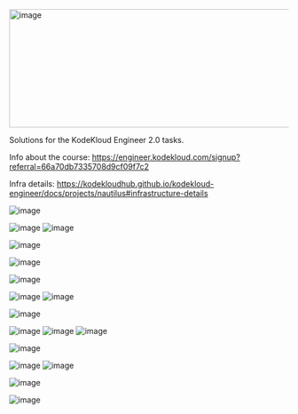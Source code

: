 <img width="792" height="213" alt="image" src="https://github.com/user-attachments/assets/8809ab84-75e7-4d2d-9b3c-a665fffeedf0" />


Solutions for the KodeKloud Engineer 2.0 tasks.

Info about the course:
https://engineer.kodekloud.com/signup?referral=66a70db7335708d9cf09f7c2

Infra details: https://kodekloudhub.github.io/kodekloud-engineer/docs/projects/nautilus#infrastructure-details

![image](https://github.com/user-attachments/assets/12dcabb8-8a45-4386-a38a-f4bc01ffab12)

![image](https://github.com/user-attachments/assets/176b4cfd-19ed-49c9-9a38-2f848bd4de74)
![image](https://github.com/user-attachments/assets/1b7ae98f-fccd-4013-a517-7c71a94a32fe)

![image](https://github.com/user-attachments/assets/733f05ac-71e9-4841-bc5d-3f729a54d011)

![image](https://github.com/user-attachments/assets/b580f4ee-3c80-4720-8bcd-508657f2f8dc)

![image](https://github.com/user-attachments/assets/88486374-0d8a-4388-89e6-f25ae449b632)

![image](https://github.com/user-attachments/assets/dc5b91a1-636d-47cd-b475-af3dc3bda506)
![image](https://github.com/user-attachments/assets/44cb88a8-049f-4102-8586-e846ce405ee8)

![image](https://github.com/user-attachments/assets/5cebc9a0-49b0-46fe-bc0c-8f4f8c7324c1)

![image](https://github.com/user-attachments/assets/58e6d3a0-d57f-449c-82a8-480964879b2f)
![image](https://github.com/user-attachments/assets/1f943bf4-5382-4405-ba4b-5e0b479a33c8)
![image](https://github.com/user-attachments/assets/8a19d406-86bf-4822-8bde-c6117c524c02)

![image](https://github.com/user-attachments/assets/25cfa946-83f5-46f7-9c16-f516ec4083b2)


![image](https://github.com/user-attachments/assets/28fe3e06-26d5-448b-889d-f2771ac0f99b)
![image](https://github.com/user-attachments/assets/3bc53c3c-aaca-4767-a4ad-64d515cd11d2)

![image](https://github.com/user-attachments/assets/fb4ba198-3c7c-4ae8-8cf6-68357263798d)

![image](https://github.com/user-attachments/assets/979c8476-051f-4421-a0f6-cb86326ea95d)

